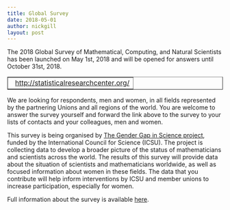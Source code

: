```yaml
---
title: Global Survey
date: 2018-05-01
author: nickgill
layout: post
---
```


The 2018 Global Survey of Mathematical, Computing, and Natural Scientists has been launched on May 1st, 2018 and will be opened for answers until October 31st, 2018.

<p>
<table width="100%" border="1">
  <tr>
    <td align="center"> 
<a href = "http://statisticalresearchcenter.org/global18">http://statisticalresearchcenter.org/</a>
</td></tr></table></p>

We are looking for respondents, men and women, in all fields represented by the partnering Unions and all regions of the world. You are welcome to answer the survey yourself and forward the link above to the survey to your lists of contacts and your colleagues, men and women. 

This survey is being organised by <a href = "https://icsugendergapinscience.org/">The Gender Gap in Science project</a>, funded by the International Council for Science (ICSU).  The project is collecting data to develop a broader picture of the status of mathematicians and scientists across the world. The results of this survey will provide data about the situation of scientists and mathematicians worldwide, as well as focused information about women in these fields. The data that you contribute will help inform interventions by ICSU and member unions to increase participation, especially for women.

Full information about the survey is available <a href = "https://statisticalresearchcenter.aip.org/cgi-bin/global18.pl?id=84850066&stage=5&sesid=1696&language=3">here</a>.
